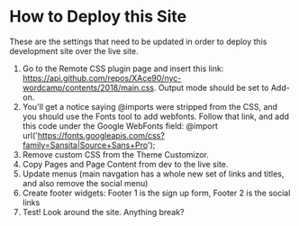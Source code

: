 # How to Deploy this Site

These are the settings that need to be updated in order to deploy this development site over the live site. 

1. Go to the Remote CSS plugin page and insert this link: https://api.github.com/repos/XAce90/nyc-wordcamp/contents/2018/main.css. Output mode should be set to Add-on.
2. You'll get a notice saying @imports were stripped from the CSS, and you should use the Fonts tool to add webfonts. Follow that link, and add this code under the Google WebFonts field: @import url('https://fonts.googleapis.com/css?family=Sansita|Source+Sans+Pro');
3. Remove custom CSS from the Theme Customizor.
4. Copy Pages and Page Content from dev to the live site.
5. Update menus (main navgation has a whole new set of links and titles, and also remove the social menu)
6. Create footer widgets: Footer 1 is the sign up form, Footer 2 is the social links
6. Test! Look around the site. Anything break?